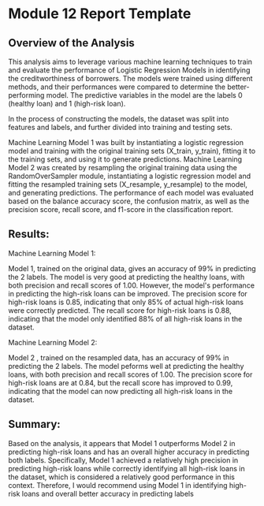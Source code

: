 # Module 12 Report Template

## Overview of the Analysis

This analysis aims to leverage various machine learning techniques to train and evaluate the performance of Logistic Regression Models in identifying the creditworthiness of borrowers. The models were trained using different methods, and their performances were compared to determine the better-performing model. The predictive variables in the model are the labels 0 (healthy loan) and 1 (high-risk loan).

In the process of constructing the models, the dataset was split into features and labels, and further divided into training and testing sets.

Machine Learning Model 1 was built by instantiating a logistic regression model and training with the original training sets (X_train, y_train), fitting it to the training sets, and using it to generate predictions.
Machine Learning Model 2 was created by resampling the original training data using the RandomOverSampler module, instantiating a logistic regression model and fitting the resampled training sets (X_resample, y_resample) to the model, and generating predictions.
The performance of each model was evaluated based on the balance accuracy score, the confusion matrix, as well as the precision score, recall score, and f1-score in the classification report.

## Results:

Machine Learning Model 1:

Model 1, trained on the original data, gives an accuracy of 99% in predicting the 2 labels. The model is very good at predicting the healthy loans, with both precision and recall scores of 1.00. However, the model's performance in predicting the high-risk loans can be improved. The precision score for high-risk loans is 0.85, indicating that only 85% of actual high-risk loans were correctly predicted. The recall score for high-risk loans is 0.88, indicating that the model only identified 88% of all high-risk loans in the dataset.

Machine Learning Model 2:

Model 2 , trained on the resampled data, has an accuracy of 99% in predicting the 2 labels. The model peforms well at predicting the healthy loans, with both precision and recall scores of 1.00. The precision score for high-risk loans are at 0.84, but the recall score has improved to 0.99, indicating that the model can now predicting all high-risk loans in the dataset.


## Summary:
Based on the analysis, it appears that Model 1 outperforms Model 2 in predicting high-risk loans and has an overall higher accuracy in predicting both labels. Specifically, Model 1 achieved a relatively high precision in predicting high-risk loans while correctly identifying all high-risk loans in the dataset, which is considered a relatively good performance in this context. Therefore, I would recommend using Model 1 in identifying high-risk loans and overall better accuracy in predicting labels

